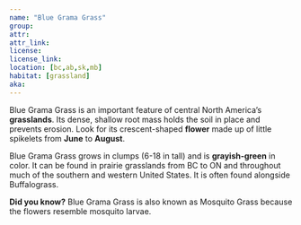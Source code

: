 ```yaml
---
name: "Blue Grama Grass"
group: 
attr: 
attr_link: 
license: 
license_link: 
location: [bc,ab,sk,mb]
habitat: [grassland]
aka: 
---
```

Blue Grama Grass is an important feature of central North America’s **grasslands**. Its dense, shallow root mass holds the soil in place and prevents erosion. Look for its crescent-shaped **flower** made up of little spikelets from **June** to **August**.

Blue Grama Grass grows in clumps (6-18 in tall) and is **grayish-green** in color. It can be found in prairie grasslands from BC to ON and throughout much of the southern and western United States. It is often found alongside Buffalograss.

**Did you know?** Blue Grama Grass is also known as Mosquito Grass because the flowers resemble mosquito larvae.
